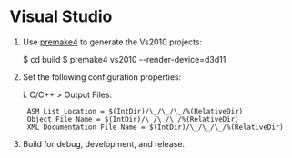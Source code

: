 Visual Studio
=============

1. Use [premake4](http://industriousone.com/premake) to generate the Vs2010 projects:

    $ cd build
    $ premake4 vs2010 --render-device=d3d11

2. Set the following configuration properties:

    i. C/C++ > Output Files:

        ASM List Location = $(IntDir)/\_/\_/\_/%(RelativeDir)
        Object File Name = $(IntDir)/\_/\_/\_/%(RelativeDir)
        XML Documentation File Name = $(IntDir)/\_/\_/\_/%(RelativeDir)

3. Build for debug, development, and release.